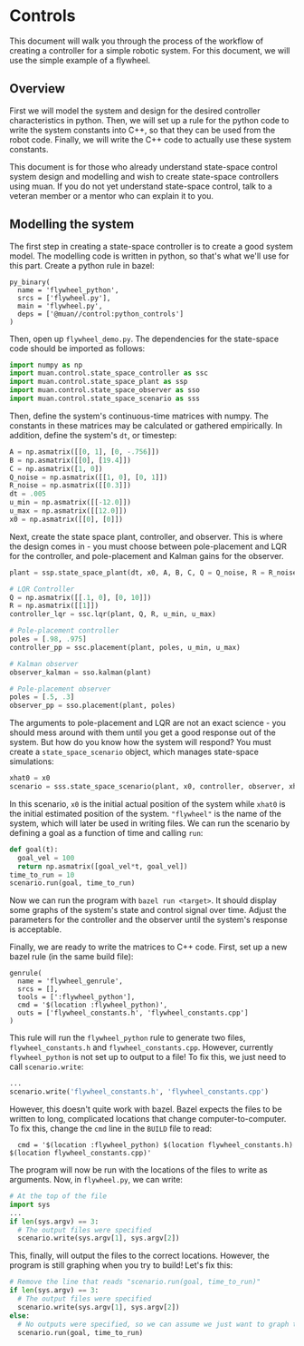 # Controls

This document will walk you through the process of the workflow of creating a controller for a simple robotic system.
For this document, we will use the simple example of a flywheel.

## Overview
First we will model the system and design for the desired controller characteristics in python. Then, we will set up a rule for the python code to write the system constants into C++, so that they can be used from the robot code. Finally, we will write the C++ code to actually use these system constants.

This document is for those who already understand state-space control system design and modelling and wish to create state-space controllers using muan. If you do not yet understand state-space control, talk to a veteran member or a mentor who can explain it to you.

## Modelling the system
The first step in creating a state-space controller is to create a good system model. The modelling code is written in python, so that's what we'll use for this part. Create a python rule in bazel:
```bazel
py_binary(
  name = 'flywheel_python',
  srcs = ['flywheel.py'],
  main = 'flywheel.py',
  deps = ['@muan//control:python_controls']
)
```
Then, open up `flywheel_demo.py`. The dependencies for the state-space code should be imported as follows:
```python
import numpy as np
import muan.control.state_space_controller as ssc
import muan.control.state_space_plant as ssp
import muan.control.state_space_observer as sso
import muan.control.state_space_scenario as sss
```
Then, define the system's continuous-time matrices with numpy. The constants in these matrices may be calculated or gathered empirically. In addition, define the system's `dt`, or timestep:
```python
A = np.asmatrix([[0, 1], [0, -.756]])
B = np.asmatrix([[0], [19.4]])
C = np.asmatrix([1, 0])
Q_noise = np.asmatrix([[1, 0], [0, 1]])
R_noise = np.asmatrix([[0.3]])
dt = .005
u_min = np.asmatrix([[-12.0]])
u_max = np.asmatrix([[12.0]])
x0 = np.asmatrix([[0], [0]])
```
Next, create the state space plant, controller, and observer. This is where the design comes in - you must choose between pole-placement and LQR for the controller, and pole-placement and Kalman gains for the observer.
```python
plant = ssp.state_space_plant(dt, x0, A, B, C, Q = Q_noise, R = R_noise)

# LQR Controller
Q = np.asmatrix([[.1, 0], [0, 10]])
R = np.asmatrix([[1]])
controller_lqr = ssc.lqr(plant, Q, R, u_min, u_max)

# Pole-placement controller
poles = [.98, .975]
controller_pp = ssc.placement(plant, poles, u_min, u_max)

# Kalman observer
observer_kalman = sso.kalman(plant)

# Pole-placement observer
poles = [.5, .3]
observer_pp = sso.placement(plant, poles)
```
The arguments to pole-placement and LQR are not an exact science - you should mess around with them until you get a good response out of the system. But how do you know how the system will respond? You must create a `state_space_scenario` object, which manages state-space simulations:
```python
xhat0 = x0
scenario = sss.state_space_scenario(plant, x0, controller, observer, xhat0, "flywheel")
```
In this scenario, `x0` is the initial actual position of the system while `xhat0` is the initial estimated position of the system. `"flywheel"` is the name of the system, which will later be used in writing files. We can run the scenario by defining a goal as a function of time and calling `run`:
```python
def goal(t):
  goal_vel = 100
  return np.asmatrix([goal_vel*t, goal_vel])
time_to_run = 10
scenario.run(goal, time_to_run)
```
Now we can run the program with `bazel run <target>`. It should display some graphs of the system's state and control signal over time. Adjust the parameters for the controller and the observer until the system's response is acceptable.

Finally, we are ready to write the matrices to C++ code. First, set up a new bazel rule (in the same build file):
```bazel
genrule(
  name = 'flywheel_genrule',
  srcs = [],
  tools = [':flywheel_python'],
  cmd = '$(location :flywheel_python)',
  outs = ['flywheel_constants.h', 'flywheel_constants.cpp']
)
```
This rule will run the `flywheel_python` rule to generate two files, `flywheel_constants.h` and `flywheel_constants.cpp`. However, currently `flywheel_python` is not set up to output to a file! To fix this, we just need to call `scenario.write`:
```python
...
scenario.write('flywheel_constants.h', 'flywheel_constants.cpp')
```
However, this doesn't quite work with bazel. Bazel expects the files to be written to long, complicated locations that change computer-to-computer. To fix this, change the `cmd` line in the `BUILD` file to read:
```bazel
  cmd = '$(location :flywheel_python) $(location flywheel_constants.h) $(location flywheel_constants.cpp)'
```
The program will now be run with the locations of the files to write as arguments. Now, in `flywheel.py`, we can write:
```python
# At the top of the file
import sys
...
if len(sys.argv) == 3:
  # The output files were specified
  scenario.write(sys.argv[1], sys.argv[2])
```
This, finally, will output the files to the correct locations. However, the program is still graphing when you try to build! Let's fix this:
```python
# Remove the line that reads "scenario.run(goal, time_to_run)"
if len(sys.argv) == 3:
  # The output files were specified
  scenario.write(sys.argv[1], sys.argv[2])
else:
  # No outputs were specified, so we can assume we just want to graph things
  scenario.run(goal, time_to_run)
```
